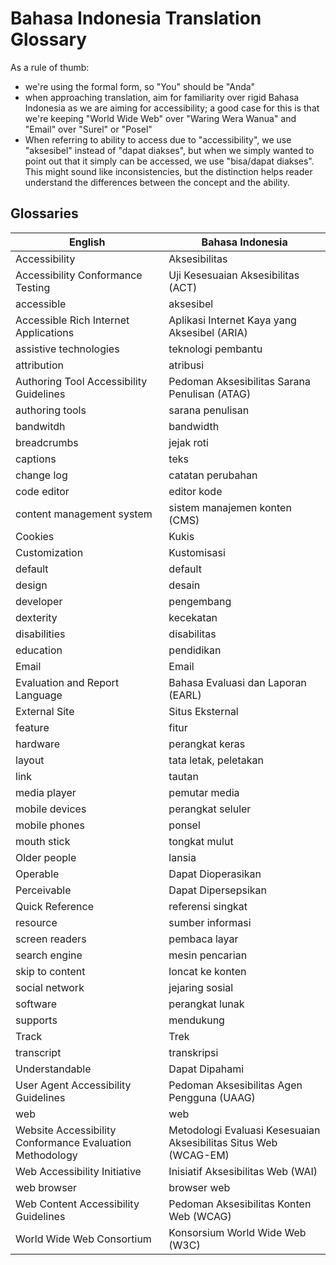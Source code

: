# Bahasa Indonesia Translation Glossary 

As a rule of thumb:

- we're using the formal form, so "You" should be "Anda"
- when approaching translation, aim for familiarity over rigid Bahasa Indonesia as we are aiming for accessibility; a good case for this is that we're keeping "World Wide Web" over "Waring Wera Wanua" and "Email" over "Surel" or "Posel"
- When referring to ability to access due to "accessibility", we use "aksesibel" instead of "dapat diakses", but when we simply wanted to point out that it simply can be accessed, we use "bisa/dapat diakses". This might sound like inconsistencies, but the distinction helps reader understand the differences between the concept and the ability.

## Glossaries

| English | Bahasa Indonesia |
| ------- | ---------------- |
| Accessibility	| Aksesibilitas |
| Accessibility Conformance Testing | Uji Kesesuaian Aksesibilitas (ACT) |
| accessible	| aksesibel |
| Accessible Rich Internet Applications | Aplikasi Internet Kaya yang Aksesibel (ARIA) |
| assistive technologies	| teknologi pembantu |
| attribution	| atribusi |
| Authoring Tool Accessibility Guidelines	| Pedoman Aksesibilitas Sarana Penulisan (ATAG) |
| authoring tools	| sarana penulisan |
| bandwitdh	| bandwidth |
| breadcrumbs	| jejak roti |
| captions	| teks |
| change log	| catatan perubahan |
| code editor	| editor kode |
| content management system	| sistem manajemen konten (CMS) |
| Cookies	| Kukis |
| Customization	| Kustomisasi |
| default	| default |
| design	| desain |
| developer | pengembang |
| dexterity	| kecekatan |
| disabilities	| disabilitas |
| education	| pendidikan |
| Email	| Email |
| Evaluation and Report Language | Bahasa Evaluasi dan Laporan (EARL) |
| External Site	| Situs Eksternal |
| feature	| fitur |
| hardware	| perangkat keras |
| layout	| tata letak, peletakan |
| link	| tautan |
| media player	| pemutar media |
| mobile devices	| perangkat seluler |
| mobile phones	| ponsel |
| mouth stick	| tongkat mulut |
| Older people | lansia |
| Operable	| Dapat Dioperasikan |
| Perceivable	| Dapat Dipersepsikan |
| Quick Reference | referensi singkat |
| resource	| sumber informasi |
| screen readers	| pembaca layar |
| search engine	| mesin pencarian |
| skip to content	| loncat ke konten |
| social network | jejaring sosial |
| software	| perangkat lunak |
| supports	| mendukung |
| Track	| Trek |
| transcript	| transkripsi |
| Understandable	| Dapat Dipahami |
| User Agent Accessibility Guidelines	| Pedoman Aksesibilitas Agen Pengguna (UAAG) |
| web	| web |
| Website Accessibility Conformance Evaluation Methodology | Metodologi Evaluasi Kesesuaian Aksesibilitas Situs Web (WCAG-EM) |
| Web Accessibility Initiative	| Inisiatif Aksesibilitas Web (WAI) |
| web browser	| browser web |
| Web Content Accessibility Guidelines	| Pedoman Aksesibilitas Konten Web (WCAG) |
| World Wide Web Consortium	| Konsorsium World Wide Web (W3C) |

